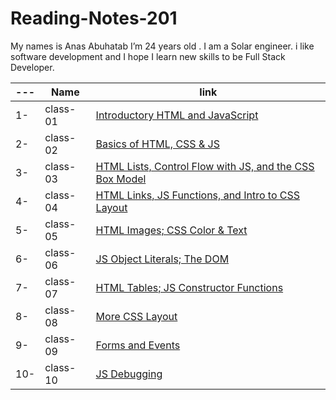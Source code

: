# Reading-Notes-201


My names is Anas Abuhatab I’m 24 years old . I am a Solar engineer. i like software development and I hope I learn new skills to be Full Stack Developer.



---|Name|link
---|---|---
1-|class-01|[Introductory HTML and JavaScript](https://anas-abuhatab.github.io/Reading-Notes-201/class-01)
2-|class-02|[Basics of HTML, CSS & JS](https://anas-abuhatab.github.io/Reading-Notes-201/class-02)
3-|class-03|[HTML Lists, Control Flow with JS, and the CSS Box Model](https://anas-abuhatab.github.io/Reading-Notes-201/class-03)
4-|class-04|[HTML Links, JS Functions, and Intro to CSS Layout](https://anas-abuhatab.github.io/Reading-Notes-201/class-04)
5-|class-05|[HTML Images; CSS Color & Text](https://anas-abuhatab.github.io/Reading-Notes-201/class-05)
6-|class-06|[JS Object Literals; The DOM](https://anas-abuhatab.github.io/Reading-Notes-201/class-06)
7-|class-07|[HTML Tables; JS Constructor Functions](https://anas-abuhatab.github.io/Reading-Notes-201/class-07)
8-|class-08|[More CSS Layout](https://anas-abuhatab.github.io/Reading-Notes-201/class-08)
9-|class-09|[Forms and Events](https://anas-abuhatab.github.io/Reading-Notes-201/class-09)
10-|class-10|[JS Debugging](https://anas-abuhatab.github.io/Reading-Notes-201/class-10)
